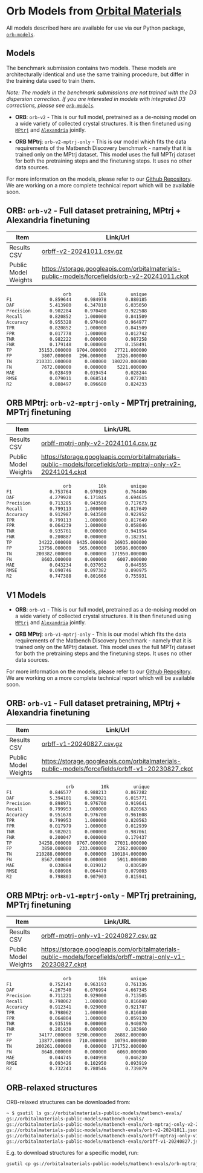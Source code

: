 # Orb Models from [Orbital Materials](https://orbitalmaterials.com)

All models described here are available for use via our Python package, [`orb-models`].

[`orb-models`]: https://github.com/orbital-materials/orb-models

## Models

The benchmark submission contains two models. These models are architecturally identical and use the same training procedure, but differ in the training data used to train them.

_Note: The models in the benchmark submissions are not trained with the D3 dispersion correction. If you are interested in models with integrated D3 corrections, please see [`orb-models`]._

- **ORB**: `orb-v2` - This is our full model, pretrained as a de-noising model on a wide variety of collected crystal structures. It is then finetuned using [`MPtrj`](https://figshare.com/articles/dataset/23713842) and [`Alexandria`](https://alexandria.icams.rub.de/) jointly.

- **ORB MPtrj**: `orb-v2-mptrj-only` - This is our model which fits the data requirements of the Matbench Discovery benchmark - namely that it is trained only on the MPtrj dataset. This model uses the full MPTrj dataset for both the pretraining steps and the finetuning steps. It uses no other data sources.

For more information on the models, please refer to our [Github Repository][`orb-models`]. We are working on a more complete technical report which will be available soon.

## **ORB**: `orb-v2` - Full dataset pretraining, MPtrj + Alexandria finetuning

| Item                 | Link/Url                                                                                       |
| -------------------- | ---------------------------------------------------------------------------------------------- |
| Results CSV          | [orbff-v2-20241011.csv.gz](./orbff-v2-20241011.csv.gz)                                         |
| Public Model Weights | https://storage.googleapis.com/orbitalmaterials-public-models/forcefields/orb-v2-20241011.ckpt |

```txt
                     orb          10k         unique
F1              0.859644     0.984978       0.880185
DAF             5.413980     6.347810       6.035050
Precision       0.902284     0.970400       0.922588
Recall          0.820852     1.000000       0.841509
Accuracy        0.955328     0.970400       0.964977
TPR             0.820852     1.000000       0.841509
FPR             0.017778     1.000000       0.012742
TNR             0.982222     0.000000       0.987258
FNR             0.179148     0.000000       0.158491
TP          35153.000000  9704.000000   27721.000000
FP           3807.000000   296.000000    2326.000000
TN         210331.000000     0.000000  180220.000000
FN           7672.000000     0.000000    5221.000000
MAE             0.028499     0.019454       0.028244
RMSE            0.079011     0.068514       0.077203
R2              0.808497     0.896680       0.824233
```

## **ORB MPtrj**: `orb-v2-mptrj-only` - MPTrj pretraining, MPTrj finetuning

| Item                 | Link/URL                                                                                                   |
| -------------------- | ---------------------------------------------------------------------------------------------------------- |
| Results CSV          | [orbff-mptrj-only-v2-20241014.csv.gz](./orbff-mptrj-only-v2-20241014.csv.gz)                               |
| Public Model Weights | https://storage.googleapis.com/orbitalmaterials-public-models/forcefields/orb-mptraj-only-v2-20241014.ckpt |

```txt
                     orb          10k         unique
F1              0.753764     0.970929       0.764406
DAF             4.279928     6.171845       4.694615
Precision       0.713285     0.943500       0.717673
Recall          0.799113     1.000000       0.817649
Accuracy        0.912987     0.943500       0.922952
TPR             0.799113     1.000000       0.817649
FPR             0.064239     1.000000       0.058046
TNR             0.935761     0.000000       0.941954
FNR             0.200887     0.000000       0.182351
TP          34222.000000  9435.000000   26935.000000
FP          13756.000000   565.000000   10596.000000
TN         200382.000000     0.000000  171950.000000
FN           8603.000000     0.000000    6007.000000
MAE             0.043234     0.037052       0.044555
RMSE            0.090746     0.097382       0.090975
R2              0.747388     0.801666       0.755931
```

## V1 Models

- **ORB**: `orb-v1` - This is our full model, pretrained as a de-noising model on a wide variety of collected crystal structures. It is then finetuned using [`MPtrj`](https://figshare.com/articles/dataset/23713842) and [`Alexandria`](https://alexandria.icams.rub.de/) jointly.

- **ORB MPtrj**: `orb-v1-mptrj-only` - This is our model which fits the data requirements of the Matbench Discovery benchmark - namely that it is trained only on the MPtrj dataset. This model uses the full MPTrj dataset for both the pretraining steps and the finetuning steps. It uses no other data sources.

For more information on the models, please refer to our [Github Repository][`orb-models`]. We are working on a more complete technical report which will be available soon.

## **ORB**: `orb-v1` - Full dataset pretraining, MPtrj + Alexandria finetuning

| Item                 | Link/Url                                                                                         |
| -------------------- | ------------------------------------------------------------------------------------------------ |
| Results CSV          | [orbff-v1-20240827.csv.gz](./orbff-v1-20240827.csv.gz)                                           |
| Public Model Weights | https://storage.googleapis.com/orbitalmaterials-public-models/forcefields/orbff-v1-20230827.ckpt |

```txt
                      orb          10k         unique
F1              0.846577     0.988213       0.867282
DAF             5.394101     6.389021       6.015771
Precision       0.898971     0.976700       0.919641
Recall          0.799953     1.000000       0.820563
Accuracy        0.951678     0.976700       0.961608
TPR             0.799953     1.000000       0.820563
FPR             0.017979     1.000000       0.012939
TNR             0.982021     0.000000       0.987061
FNR             0.200047     0.000000       0.179437
TP          34258.000000  9767.000000   27031.000000
FP           3850.000000   233.000000    2362.000000
TN         210288.000000     0.000000  180184.000000
FN           8567.000000     0.000000    5911.000000
MAE             0.030884     0.019012       0.030589
RMSE            0.080986     0.064470       0.079003
R2              0.798803     0.907903       0.815941
```

## **ORB MPtrj**: `orb-v1-mptrj-only` - MPTrj pretraining, MPTrj finetuning

| Item                 | Link/URL                                                                                                     |
| -------------------- | ------------------------------------------------------------------------------------------------------------ |
| Results CSV          | [orbff-mptrj-only-v1-20240827.csv.gz](./orbff-mptrj-only-v1-20240827.csv.gz)                                 |
| Public Model Weights | https://storage.googleapis.com/orbitalmaterials-public-models/forcefields/orbff-mptraj-only-v1-20230827.ckpt |

```txt
                     orb          10k         unique
F1              0.752143     0.963193       0.761336
DAF             4.267540     6.076994       4.667345
Precision       0.711221     0.929000       0.713505
Recall          0.798062     1.000000       0.816040
Accuracy        0.912341     0.929000       0.921787
TPR             0.798062     1.000000       0.816040
FPR             0.064804     1.000000       0.059130
TNR             0.935196     0.000000       0.940870
FNR             0.201938     0.000000       0.183960
TP          34177.000000  9290.000000   26882.000000
FP          13877.000000   710.000000   10794.000000
TN         200261.000000     0.000000  171752.000000
FN           8648.000000     0.000000    6060.000000
MAE             0.044745     0.040998       0.046230
RMSE            0.093426     0.102950       0.093919
R2              0.732243     0.780546       0.739879
```

## ORB-relaxed structures

ORB-relaxed structures can be downloaded from:

```bash
~ $ gsutil ls gs://orbitalmaterials-public-models/matbench-evals/
gs://orbitalmaterials-public-models/matbench-evals/
gs://orbitalmaterials-public-models/matbench-evals/orb-mptraj-only-v2-20241014.json.gz
gs://orbitalmaterials-public-models/matbench-evals/orb-v2-20241011.json.gz
gs://orbitalmaterials-public-models/matbench-evals/orbff-mptraj-only-v1-20240827.json.gz
gs://orbitalmaterials-public-models/matbench-evals/orbff-v1-20240827.json.gz
```

E.g. to download structures for a specific model, run:

```bash
gsutil cp gs://orbitalmaterials-public-models/matbench-evals/orb-mptraj-only-v2-20241014.json.gz matbench-discovery/models/orb/
```
